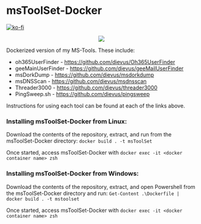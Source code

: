 # msToolSet-Docker

[![ko-fi](https://ko-fi.com/img/githubbutton_sm.svg)](https://ko-fi.com/M4M03Q2JN)

<p align="center">
  <img src="https://github.com/dievus/msToolSet-Docker/blob/main/images/image.png" />
</p>

Dockerized version of my MS-Tools. These include:

- oh365UserFinder - https://github.com/dievus/Oh365UserFinder
- geeMainUserFinder - https://github.com/dievus/geeMailUserFinder
- msDorkDump - https://github.com/dievus/msdorkdump
- msDNSScan - https://github.com/dievus/msdnsscan
- Threader3000 - https://github.com/dievus/threader3000
- PingSweep.sh - https://github.com/dievus/pingsweep

Instructions for using each tool can be found at each of the links above.

### Installing msToolSet-Docker from Linux:

Download the contents of the repository, extract, and run from the msToolSet-Docker directory: ```docker build . -t msToolSet```

Once started, access msToolSet-Docker with ```docker exec -it <docker container name> zsh```

### Installing msToolSet-Docker from Windows:

Download the contents of the repository, extract, and open Powershell from the msToolSet-Docker directory and run: ```Get-Content .\Dockerfile | docker build . -t mstoolset```

Once started, access msToolSet-Docker with ```docker exec -it <docker container name> zsh```

